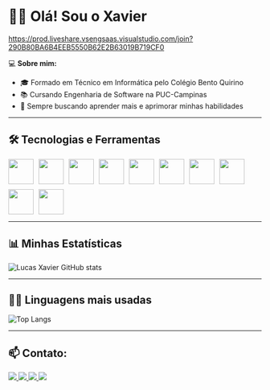 # 👋🏻 Olá! Sou o Xavier  

https://prod.liveshare.vsengsaas.visualstudio.com/join?290B80BA6B4EEB5550B62E2B63019B719CF0

💻 **Sobre mim:**  
- 🎓 Formado em Técnico em Informática pelo Colégio Bento Quirino  
- 📚 Cursando Engenharia de Software na PUC-Campinas  
- 🚀 Sempre buscando aprender mais e aprimorar minhas habilidades  

---

## 🛠 Tecnologias e Ferramentas  
<div style="display: flex; gap: 10px; flex-wrap: wrap;">
  <img src="https://camo.githubusercontent.com/f99a2a0a1155e5f2b7276ee8533a602c2b34e59e8d03c44c48fc4442660e9752/68747470733a2f2f63646e2e6a7364656c6976722e6e65742f67682f64657669636f6e732f64657669636f6e406c61746573742f69636f6e732f747970657363726970742f747970657363726970742d6f726967696e616c2e737667" width="50" height="50"/>
  <img src="https://camo.githubusercontent.com/9e8b3af8a098a645ed25b96b0cf1912032b0bd7bb20b843213b8b5325ee75d24/68747470733a2f2f63646e2e6a7364656c6976722e6e65742f67682f64657669636f6e732f64657669636f6e406c61746573742f69636f6e732f6a6176617363726970742f6a6176617363726970742d6f726967696e616c2e737667" width="50" height="50"/>
  <img src="https://camo.githubusercontent.com/ebe0d1c7160f3845c251ae204ba90b58c8106a0a0e31abc61405c7359e00ca38/68747470733a2f2f63646e2e6a7364656c6976722e6e65742f67682f64657669636f6e732f64657669636f6e406c61746573742f69636f6e732f68746d6c352f68746d6c352d6f726967696e616c2e737667" width="50" height="50"/>
  <img src="https://camo.githubusercontent.com/693dc250d1c982bee56e759187ec3612558051fc57b8ea31146d6138871357aa/68747470733a2f2f63646e2e6a7364656c6976722e6e65742f67682f64657669636f6e732f64657669636f6e406c61746573742f69636f6e732f637373332f637373332d6f726967696e616c2e737667" width="50" height="50"/>
  <img src="https://camo.githubusercontent.com/80db81cbb513e4c341f1876ba15196b5f938b20a106653fbfd7bd25c3b858348/68747470733a2f2f63646e2e6a7364656c6976722e6e65742f67682f64657669636f6e732f64657669636f6e406c61746573742f69636f6e732f63706c7573706c75732f63706c7573706c75732d6f726967696e616c2e737667" width="50" height="50"/>
  <img 
src="https://camo.githubusercontent.com/34a110ef06e3aeed9a1de60ce8099b45eedc5580e1f49cc490c1b28c896b264e/68747470733a2f2f63646e2e6a7364656c6976722e6e65742f67682f64657669636f6e732f64657669636f6e2f69636f6e732f632f632d6f726967696e616c2e737667" width="50" height="50"/>
  <img src="https://camo.githubusercontent.com/7654611cc0c150086ff9327653d5d31ba93e71411ca0d4b98b1e1918631d2b05/68747470733a2f2f63646e2e6a7364656c6976722e6e65742f67682f64657669636f6e732f64657669636f6e406c61746573742f69636f6e732f707974686f6e2f707974686f6e2d6f726967696e616c2e737667" width="50" height="50"/>
  <img src="https://camo.githubusercontent.com/e6fea164cfe9373591d8b46fd2abd05c3d74f3f400adf9b5946a47fc3eac4e13/68747470733a2f2f63646e2e6a7364656c6976722e6e65742f67682f64657669636f6e732f64657669636f6e406c61746573742f69636f6e732f72656163742f72656163742d6f726967696e616c2e737667" width="50" height="50"/>
  <img src="https://camo.githubusercontent.com/99e1db04943c0369ac07027424b67b79c5905d0356a01f0c92c5f41f7a7b1bc1/68747470733a2f2f63646e2e6a7364656c6976722e6e65742f67682f64657669636f6e732f64657669636f6e406c61746573742f69636f6e732f7068702f7068702d6f726967696e616c2e737667" width="50" height="50"/>
  <img 
  src="https://camo.githubusercontent.com/8b690f4dff81513c7425f3b8f6e66b34a1dea43e22562037eeb5449d18571c89/68747470733a2f2f63646e2e6a7364656c6976722e6e65742f67682f64657669636f6e732f64657669636f6e2f69636f6e732f6d7973716c2f6d7973716c2d6f726967696e616c2e737667" width="50" height="50"/>
</div>

---

## 📊 Minhas Estatísticas  
![Lucas Xavier GitHub stats](https://github-readme-stats.vercel.app/api?username=lucaxaviers&show_icons=true&theme=dark&count_private=true)

---

## 🧑‍💻 Linguagens mais usadas  
![Top Langs](https://github-readme-stats.vercel.app/api/top-langs/?username=lucaxaviers&layout=compact&theme=dark)

---

## 📫 **Contato:**  
<div>
  <a href="https://www.linkedin.com/in/lucas-rodrigues-xavier-b485a1288?utm_source=share&utm_campaign=share_via&utm_content=profile&utm_medium=ios_app">
    <img src="https://img.shields.io/badge/LinkedIn-0A66C2?style=for-the-badge&logo=linkedin&logoColor=white" />
  </a>
  <a href="https://www.instagram.com/lucaxaviers?igsh=MWcwYWowaTB5anM0MQ%3D%3D&utm_source=qr">
    <img src="https://img.shields.io/badge/Instagram-8a3ab9?style=for-the-badge&logo=instagram&logoColor=white" />
  </a>
  <a href="https://github.com/lucaxaviers">
    <img src="https://img.shields.io/badge/GitHub-000?style=for-the-badge&logo=github&logoColor=white" />
  </a>
  <a href="https://discord.gg/wUG3V96W">
    <img src="https://img.shields.io/badge/Discord-5865F2?style=for-the-badge&logo=discord&logoColor=white" />
  </a>
</div>
